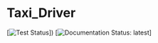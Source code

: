 # Taxi_Driver
 
[![Test Status](https://google.com)]) [![Documentation Status: latest](https://img.shields.io/readthedocs/ipywidgets?logo=read-the-docs)]
